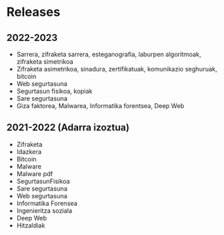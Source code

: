 # Releases

## 2022-2023

* Sarrera, zifraketa sarrera, esteganografia, laburpen algoritmoak, zifraketa simetrikoa
* Zifraketa asimetrikoa, sinadura, zertifikatuak, komunikazio seghuruak, bitcoin
* Web segurtasuna
* Segurtasun fisikoa, kopiak
* Sare segurtasuna
* Giza faktorea, Malwarea, Informatika forentsea, Deep Web

## 2021-2022 (Adarra izoztua)

* Zifraketa
* Idazkera
* Bitcoin
* Malware
* Malware pdf
* SegurtasunFisikoa
* Sare segurtasuna
* Web segurtasuna
* Informatika Forensea
* Ingenieritza soziala
* Deep Web
* Hitzaldiak
